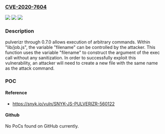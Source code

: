 ### [CVE-2020-7604](https://cve.mitre.org/cgi-bin/cvename.cgi?name=CVE-2020-7604)
![](https://img.shields.io/static/v1?label=Product&message=pulverizr&color=blue)
![](https://img.shields.io/static/v1?label=Version&message=All%20versions%20including%200.7.0%20&color=brightgreen)
![](https://img.shields.io/static/v1?label=Vulnerability&message=Command%20Injection&color=brightgreen)

### Description

pulverizr through 0.7.0 allows execution of arbitrary commands. Within "lib/job.js", the variable "filename" can be controlled by the attacker. This function uses the variable "filename" to construct the argument of the exec call without any sanitization. In order to successfully exploit this vulnerability, an attacker will need to create a new file with the same name as the attack command.

### POC

#### Reference
- https://snyk.io/vuln/SNYK-JS-PULVERIZR-560122

#### Github
No PoCs found on GitHub currently.

